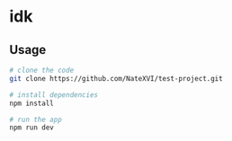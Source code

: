 # idk

## Usage

```bash
# clone the code
git clone https://github.com/NateXVI/test-project.git

# install dependencies
npm install

# run the app
npm run dev
```
